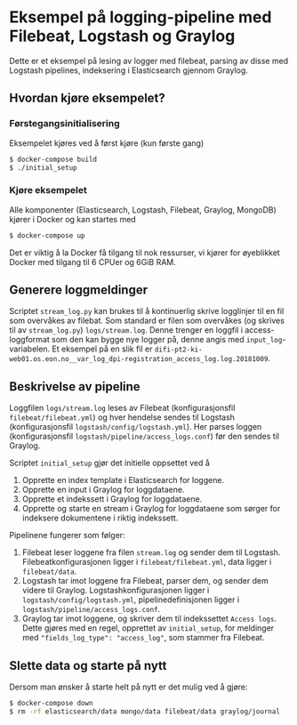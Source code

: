 # Eksempel på logging-pipeline med Filebeat, Logstash og Graylog

Dette er et eksempel på lesing av logger med filebeat, parsing av disse med Logstash pipelines, indeksering i Elasticsearch gjennom Graylog.

## Hvordan kjøre eksempelet?

### Førstegangsinitialisering

Eksempelet kjøres ved å først kjøre (kun første gang)
```bash
$ docker-compose build
$ ./initial_setup
```

### Kjøre eksempelet

Alle komponenter (Elasticsearch, Logstash, Filebeat, Graylog, MongoDB) kjører i Docker og kan startes med
```bash
$ docker-compose up
```

Det er viktig å la Docker få tilgang til nok ressurser, vi kjører for øyeblikket Docker med tilgang til 6 CPUer og 6GiB RAM.

## Generere loggmeldinger

Scriptet `stream_log.py` kan brukes til å kontinuerlig skrive logglinjer til en fil som overvåkes av filebat. Som standard er filen som overvåkes (og skrives til av `stream_log.py`) `logs/stream.log`.  Denne trenger en loggfil i access-loggformat som den kan bygge nye logger på, denne angis med `input_log`-variabelen. Et eksempel på en slik fil er `difi-pt2-ki-web01.os.eon.no__var_log_dpi-registration_access_log.log.20181009`.

## Beskrivelse av pipeline

Loggfilen `logs/stream.log` leses av Filebeat (konfigurasjonsfil `filebeat/filebeat.yml`) og hver hendelse sendes til Logstash (konfigurasjonsfil `logstash/config/logstash.yml`). Her parses loggen (konfigurasjonsfil `logstash/pipeline/access_logs.conf`) før den sendes til Graylog.

Scriptet `initial_setup` gjør det initielle oppsettet ved å
1. Opprette en index template i Elasticsearch for loggene.
2. Opprette en input i Graylog for loggdataene.
3. Opprette et indekssett i Graylog for loggdataene.
4. Opprette og starte en stream i Graylog for loggdataene som sørger for indeksere dokumentene i riktig indekssett.

Pipelinene fungerer som følger:
1. Filebeat leser loggene fra filen `stream.log` og sender dem til Logstash. Filebeatkonfigurasjonen ligger i `filebeat/filebeat.yml`, data ligger i `filebeat/data`.
2. Logstash tar imot loggene fra Filebeat, parser dem, og sender dem videre til Graylog. Logstashkonfigurasjonen ligger i `logstash/config/logstash.yml`, pipelinedefinisjonen ligger i `logstash/pipeline/access_logs.conf`.
3. Graylog tar imot loggene, og skriver dem til indekssettet `Access logs`. Dette gjøres med en regel, opprettet av `initial_setup`, for meldinger med `"fields_log_type": "access_log"`, som stammer fra Filebeat.

## Slette data og starte på nytt

Dersom man ønsker å starte helt på nytt er det mulig ved å gjøre:
```bash
$ docker-compose down
$ rm -rf elasticsearch/data mongo/data filebeat/data graylog/journal
```
